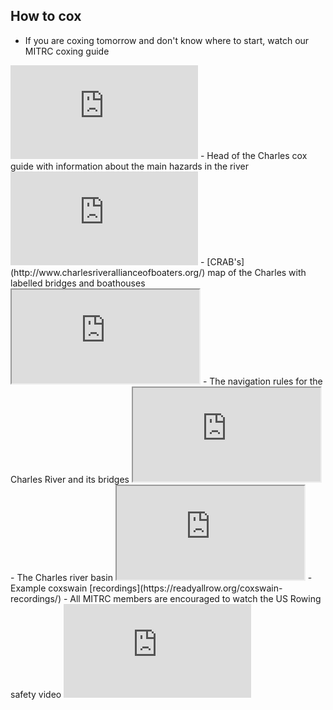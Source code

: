 ## How to cox
- If you are coxing tomorrow and don't know where to start, watch our MITRC coxing guide 
<iframe src="https://www.youtube-nocookie.com/embed/P3vykD5EO2M?rel=0&amp;showinfo=0" frameborder="0" allow="autoplay; encrypted-media" allowfullscreen></iframe>
- Head of the Charles cox guide with information about the main hazards in the river
<iframe src="https://www.youtube-nocookie.com/embed/5yEnO2kU6Hw?rel=0&amp;showinfo=0" frameborder="0" allow="autoplay; encrypted-media" allowfullscreen></iframe>
- [CRAB's](http://www.charlesriverallianceofboaters.org/) map of the Charles with labelled bridges and boathouses
<iframe src="http://www.charlesriverallianceofboaters.org/map_large.html"></iframe>
- The navigation rules for the Charles River and its bridges
<iframe src="https://drive.google.com/file/d/1XZyQeeNY5zmWrq7XtNNxby3eN7GyYAe7/preview"></iframe>
- The Charles river basin
<iframe src="https://drive.google.com/file/d/1mkUI4DfYRw_OhnPJlLqieUBUOufqmOXp/preview"></iframe>
- Example coxswain [recordings](https://readyallrow.org/coxswain-recordings/)
- All MITRC members are encouraged to watch the US Rowing safety video
<iframe src="https://www.youtube-nocookie.com/embed/DkRROIwVdYg?rel=0&amp;showinfo=0" frameborder="0" allow="autoplay; encrypted-media" allowfullscreen></iframe>
